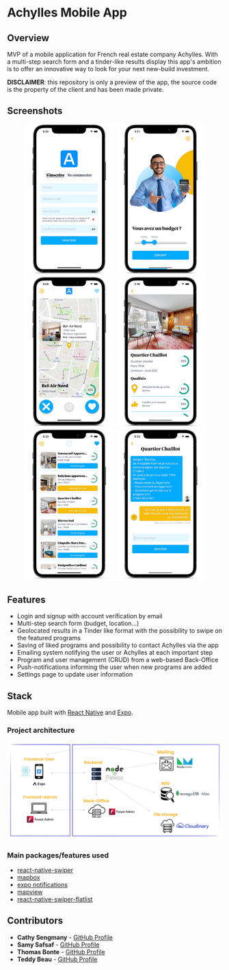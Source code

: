 # Achylles Mobile App

## Overview

MVP of a mobile application for French real estate company Achylles. With a multi-step search form and a tinder-like results display this app's ambition is to offer an innovative way to look for your next new-build investment.

**DISCLAIMER**: this repository is only a preview of the app, the source code is the property of the client and has been made private.

## Screenshots

<div align="center">
<img
		width="210"
		alt="Capture 1"
		src="./_preview/signup.png">
		<img
		width="210"
		alt="Capture 1"
		src="./_preview/search-3.png">
		<img
		width="210"
		alt="Capture 1"
		src="./_preview/results.png">
<img
		width="210"
		alt="Capture 1"
		src="./_preview/details.png">
<img
		width="210"
		alt="Capture 1"
		src="./_preview/saved.png">
<img
		width="210"
		alt="Capture 1"
		src="./_preview/chat.png">
		
</div>

## Features

-  Login and signup with account verification by email
-  Multi-step search form (budget, location...)
-  Geolocated results in a Tinder like format with the possibility to swipe on the featured programs
-  Saving of liked programs and possibility to contact Achylles via the app
-  Emailing system notifying the user or Achylles at each important step
-  Program and user management (CRUD) from a web-based Back-Office
-  Push-notifications informing the user when new programs are added
-  Settings page to update user information

## Stack

Mobile app built with [React Native](https://reactnative.dev/) and [Expo](https://expo.io/).

### Project architecture

<img
		alt="Project architecture"
		src="./_preview/architecture.png">

### Main packages/features used

-  [react-native-swiper](https://github.com/leecade/react-native-swiper)
-  [mapbox](https://www.mapbox.com/)
-  [expo notifications](https://docs.expo.io/push-notifications/overview/)
-  [mapview](https://github.com/react-native-maps/react-native-maps)
-  [react-native-swiper-flatlist](https://www.npmjs.com/package/react-native-swiper-flatlist)

## Contributors

-  **Cathy Sengmany** - [GitHub Profile](https://github.com/csengmany)
-  **Samy Safsaf** - [GitHub Profile](https://github.com/SamySafsaf)
-  **Thomas Bonte** - [GitHub Profile](https://github.com/Thmsbonte)
-  **Teddy Beau** - [GitHub Profile](https://github.com/teddy-beau)

